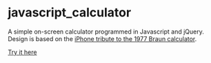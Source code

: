 # javascript_calculator
A simple on-screen calculator programmed in Javascript and jQuery. Design is based on the [iPhone tribute to the 1977 Braun calculator](http://www.cultofmac.com/188753/the-braun-products-that-inspired-apples-iconic-designs-gallery/).

[Try it here](http://htmlpreview.github.io/?https://github.com/lisa-lin/javascript_calculator/blob/master/index.html)
